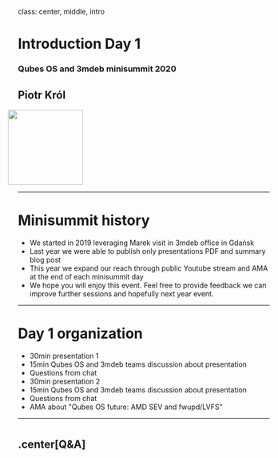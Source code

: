 class: center, middle, intro

# Introduction Day 1

### Qubes OS and 3mdeb minisummit 2020

## Piotr Król

<img src="/remark-templates/3mdeb-presentation-template/images/logo.png" width="150px" style="margin-left:-20px">

---

# Minisummit history

* We started in 2019 leveraging Marek visit in 3mdeb office in Gdańsk
* Last year we were able to publish only presentations PDF and summary blog
  post
* This year we expand our reach through public Youtube stream and AMA at the
  end of each minisummit day
* We hope you will enjoy this event. Feel free to provide feedback we can
  improve further sessions and hopefully next year event.

---

# Day 1 organization

* 30min presentation 1
* 15min Qubes OS and 3mdeb teams discussion about presentation
* Questions from chat
* 30min presentation 2
* 15min Qubes OS and 3mdeb teams discussion about presentation
* Questions from chat
* AMA about "Qubes OS future: AMD SEV and fwupd/LVFS"

---

# 

## .center[Q&A]
